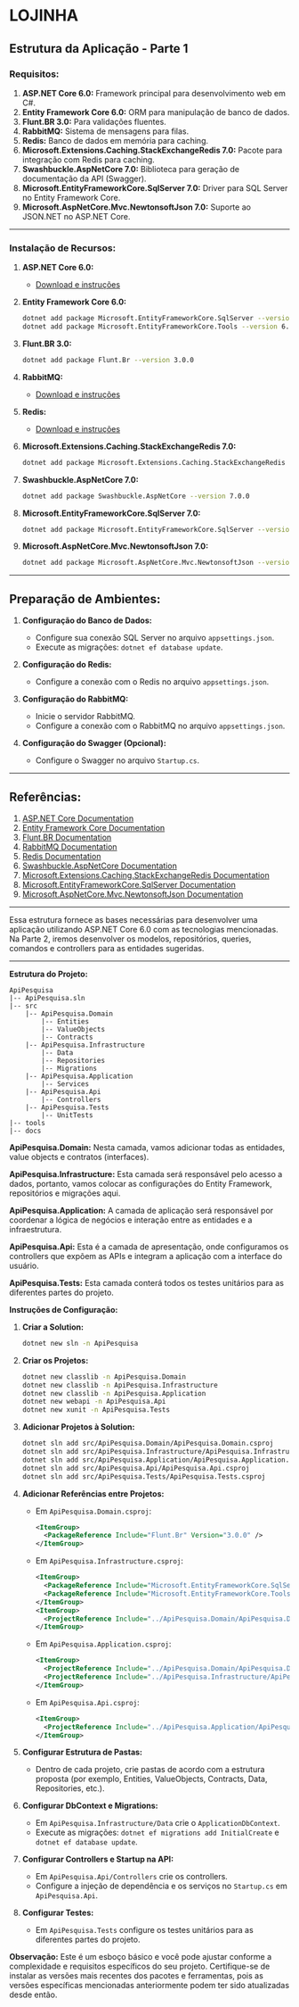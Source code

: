 # LOJINHA 

## Estrutura da Aplicação - Parte 1


### Requisitos:

1. **ASP.NET Core 6.0:** Framework principal para desenvolvimento web em C#.
2. **Entity Framework Core 6.0:** ORM para manipulação de banco de dados.
3. **Flunt.BR 3.0:** Para validações fluentes.
4. **RabbitMQ:** Sistema de mensagens para filas.
5. **Redis:** Banco de dados em memória para caching.
6. **Microsoft.Extensions.Caching.StackExchangeRedis 7.0:** Pacote para integração com Redis para caching.
7. **Swashbuckle.AspNetCore 7.0:** Biblioteca para geração de documentação da API (Swagger).
8. **Microsoft.EntityFrameworkCore.SqlServer 7.0:** Driver para SQL Server no Entity Framework Core.
9. **Microsoft.AspNetCore.Mvc.NewtonsoftJson 7.0:** Suporte ao JSON.NET no ASP.NET Core.

---

### Instalação de Recursos:

1. **ASP.NET Core 6.0:**
   - [Download e instruções](https://dotnet.microsoft.com/download/dotnet/6.0)

2. **Entity Framework Core 6.0:**
   ```bash
   dotnet add package Microsoft.EntityFrameworkCore.SqlServer --version 6.0.0
   dotnet add package Microsoft.EntityFrameworkCore.Tools --version 6.0.0
   ```

3. **Flunt.BR 3.0:**
   ```bash
   dotnet add package Flunt.Br --version 3.0.0
   ```

4. **RabbitMQ:**
   - [Download e instruções](https://www.rabbitmq.com/download.html)

5. **Redis:**
   - [Download e instruções](https://redis.io/download)

6. **Microsoft.Extensions.Caching.StackExchangeRedis 7.0:**
   ```bash
   dotnet add package Microsoft.Extensions.Caching.StackExchangeRedis --version 7.0.0
   ```

7. **Swashbuckle.AspNetCore 7.0:**
   ```bash
   dotnet add package Swashbuckle.AspNetCore --version 7.0.0
   ```

8. **Microsoft.EntityFrameworkCore.SqlServer 7.0:**
   ```bash
   dotnet add package Microsoft.EntityFrameworkCore.SqlServer --version 7.0.0
   ```

9. **Microsoft.AspNetCore.Mvc.NewtonsoftJson 7.0:**
   ```bash
   dotnet add package Microsoft.AspNetCore.Mvc.NewtonsoftJson --version 7.0.0
   ```

---

## Preparação de Ambientes:

1. **Configuração do Banco de Dados:**
   - Configure sua conexão SQL Server no arquivo `appsettings.json`.
   - Execute as migrações: `dotnet ef database update`.

2. **Configuração do Redis:**
   - Configure a conexão com o Redis no arquivo `appsettings.json`.

3. **Configuração do RabbitMQ:**
   - Inicie o servidor RabbitMQ.
   - Configure a conexão com o RabbitMQ no arquivo `appsettings.json`.

4. **Configuração do Swagger (Opcional):**
   - Configure o Swagger no arquivo `Startup.cs`.

---

## Referências:

1. [ASP.NET Core Documentation](https://docs.microsoft.com/en-us/aspnet/core)
2. [Entity Framework Core Documentation](https://docs.microsoft.com/en-us/ef/core/)
3. [Flunt.BR Documentation](https://github.com/andrebaltieri/Flunt)
4. [RabbitMQ Documentation](https://www.rabbitmq.com/documentation.html)
5. [Redis Documentation](https://redis.io/documentation)
6. [Swashbuckle.AspNetCore Documentation](https://github.com/domaindrivendev/Swashbuckle.AspNetCore)
7. [Microsoft.Extensions.Caching.StackExchangeRedis Documentation](https://docs.microsoft.com/en-us/aspnet/core/performance/caching/distributed?view=aspnetcore-6.0#stack-exchange-redis-cache)
8. [Microsoft.EntityFrameworkCore.SqlServer Documentation](https://docs.microsoft.com/en-us/ef/core/providers/sql-server/?tabs=dotnet-core-cli)
9. [Microsoft.AspNetCore.Mvc.NewtonsoftJson Documentation](https://docs.microsoft.com/en-us/aspnet/core/web-api/advanced/formatting?view=aspnetcore-6.0#use-newtonsoftjson)

---

Essa estrutura fornece as bases necessárias para desenvolver uma aplicação utilizando ASP.NET Core 6.0 com as tecnologias mencionadas. Na Parte 2, iremos desenvolver os modelos, repositórios, queries, comandos e controllers para as entidades sugeridas.

-----

**Estrutura do Projeto:**
```
ApiPesquisa
|-- ApiPesquisa.sln
|-- src
    |-- ApiPesquisa.Domain
        |-- Entities
        |-- ValueObjects
        |-- Contracts
    |-- ApiPesquisa.Infrastructure
        |-- Data
        |-- Repositories
        |-- Migrations
    |-- ApiPesquisa.Application
        |-- Services
    |-- ApiPesquisa.Api
        |-- Controllers
    |-- ApiPesquisa.Tests
        |-- UnitTests
|-- tools
|-- docs
```

**ApiPesquisa.Domain:**
Nesta camada, vamos adicionar todas as entidades, value objects e contratos (interfaces).

**ApiPesquisa.Infrastructure:**
Esta camada será responsável pelo acesso a dados, portanto, vamos colocar as configurações do Entity Framework, repositórios e migrações aqui.

**ApiPesquisa.Application:**
A camada de aplicação será responsável por coordenar a lógica de negócios e interação entre as entidades e a infraestrutura.

**ApiPesquisa.Api:**
Esta é a camada de apresentação, onde configuramos os controllers que expõem as APIs e integram a aplicação com a interface do usuário.

**ApiPesquisa.Tests:**
Esta camada conterá todos os testes unitários para as diferentes partes do projeto.

**Instruções de Configuração:**

1. **Criar a Solution:**
   ```bash
   dotnet new sln -n ApiPesquisa
   ```

2. **Criar os Projetos:**
   ```bash
   dotnet new classlib -n ApiPesquisa.Domain
   dotnet new classlib -n ApiPesquisa.Infrastructure
   dotnet new classlib -n ApiPesquisa.Application
   dotnet new webapi -n ApiPesquisa.Api
   dotnet new xunit -n ApiPesquisa.Tests
   ```

3. **Adicionar Projetos à Solution:**
   ```bash
   dotnet sln add src/ApiPesquisa.Domain/ApiPesquisa.Domain.csproj
   dotnet sln add src/ApiPesquisa.Infrastructure/ApiPesquisa.Infrastructure.csproj
   dotnet sln add src/ApiPesquisa.Application/ApiPesquisa.Application.csproj
   dotnet sln add src/ApiPesquisa.Api/ApiPesquisa.Api.csproj
   dotnet sln add src/ApiPesquisa.Tests/ApiPesquisa.Tests.csproj
   ```

4. **Adicionar Referências entre Projetos:**
   - Em `ApiPesquisa.Domain.csproj`:
     ```xml
     <ItemGroup>
       <PackageReference Include="Flunt.Br" Version="3.0.0" />
     </ItemGroup>
     ```
   - Em `ApiPesquisa.Infrastructure.csproj`:
     ```xml
     <ItemGroup>
       <PackageReference Include="Microsoft.EntityFrameworkCore.SqlServer" Version="7.0.0" />
       <PackageReference Include="Microsoft.EntityFrameworkCore.Tools" Version="7.0.0" />
     </ItemGroup>
     <ItemGroup>
       <ProjectReference Include="../ApiPesquisa.Domain/ApiPesquisa.Domain.csproj" />
     </ItemGroup>
     ```
   - Em `ApiPesquisa.Application.csproj`:
     ```xml
     <ItemGroup>
       <ProjectReference Include="../ApiPesquisa.Domain/ApiPesquisa.Domain.csproj" />
       <ProjectReference Include="../ApiPesquisa.Infrastructure/ApiPesquisa.Infrastructure.csproj" />
     </ItemGroup>
     ```
   - Em `ApiPesquisa.Api.csproj`:
     ```xml
     <ItemGroup>
       <ProjectReference Include="../ApiPesquisa.Application/ApiPesquisa.Application.csproj" />
     </ItemGroup>
     ```

5. **Configurar Estrutura de Pastas:**
   - Dentro de cada projeto, crie pastas de acordo com a estrutura proposta (por exemplo, Entities, ValueObjects, Contracts, Data, Repositories, etc.).

6. **Configurar DbContext e Migrations:**
   - Em `ApiPesquisa.Infrastructure/Data` crie o `ApplicationDbContext`.
   - Execute as migrações: `dotnet ef migrations add InitialCreate` e `dotnet ef database update`.

7. **Configurar Controllers e Startup na API:**
   - Em `ApiPesquisa.Api/Controllers` crie os controllers.
   - Configure a injeção de dependência e os serviços no `Startup.cs` em `ApiPesquisa.Api`.

8. **Configurar Testes:**
   - Em `ApiPesquisa.Tests` configure os testes unitários para as diferentes partes do projeto.

**Observação:**
Este é um esboço básico e você pode ajustar conforme a complexidade e requisitos específicos do seu projeto. Certifique-se de instalar as versões mais recentes dos pacotes e ferramentas, pois as versões específicas mencionadas anteriormente podem ter sido atualizadas desde então.
